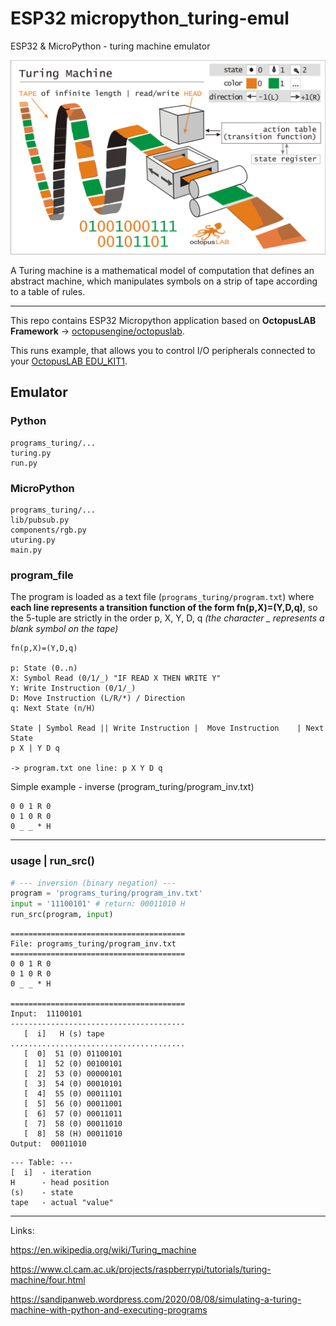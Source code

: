 # ESP32 micropython_turing-emul
ESP32 &amp; MicroPython - turing machine emulator

![tm2](images/turing2.PNG)

A Turing machine is a mathematical model of computation that defines an abstract machine, which manipulates symbols on a strip of tape according to a table of rules.

---

This repo contains ESP32 Micropython application based on **OctopusLAB Framework** -> [octopusengine/octopuslab](https://github.com/octopusengine/octopuslab).

This runs example, that allows you to control I/O peripherals connected to your [OctopusLAB EDU_KIT1](https://www.octopusengine.org/edu-kit1/).

## Emulator

### Python

```
programs_turing/...
turing.py
run.py
```

### MicroPython

```
programs_turing/...
lib/pubsub.py
components/rgb.py
uturing.py
main.py
```

### program_file

The program is loaded as a text file (`programs_turing/program.txt`) where **each line represents a transition function of the form fn(p,X)=(Y,D,q)**, 
so the 5-tuple are strictly in the order p, X, Y, D, q *(the character _ represents a blank symbol on the tape)*

```
fn(p,X)=(Y,D,q)

p: State (0..n)
X: Symbol Read (0/1/_) "IF READ X THEN WRITE Y"
Y: Write Instruction (0/1/_)
D: Move Instruction (L/R/*) / Direction
q: Next State (n/H)

State | Symbol Read || Write Instruction |	Move Instruction	| Next State
p X | Y D q

-> program.txt one line: p X Y D q

```

Simple example - inverse (program_turing/program_inv.txt)

```
0 0 1 R 0
0 1 0 R 0
0 _ _ * H

```

---

### usage | run_src()

```python
# --- inversion (binary negation) ---
program = 'programs_turing/program_inv.txt'
input = '11100101' # return: 00011010 H
run_src(program, input)
```

```
=======================================
File: programs_turing/program_inv.txt
=======================================
0 0 1 R 0
0 1 0 R 0
0 _ _ * H

=======================================
Input:  11100101
---------------------------------------
   [  i]   H (s) tape
.......................................
   [  0]  51 (0) 01100101
   [  1]  52 (0) 00100101
   [  2]  53 (0) 00000101
   [  3]  54 (0) 00010101
   [  4]  55 (0) 00011101
   [  5]  56 (0) 00011001
   [  6]  57 (0) 00011011
   [  7]  58 (0) 00011010
   [  8]  58 (H) 00011010
Output:  00011010

```

```
--- Table: --- 
[  i]  - iteration
H      - head position
(s)    - state
tape   - actual "value"

```

---

Links:

https://en.wikipedia.org/wiki/Turing_machine

https://www.cl.cam.ac.uk/projects/raspberrypi/tutorials/turing-machine/four.html

https://sandipanweb.wordpress.com/2020/08/08/simulating-a-turing-machine-with-python-and-executing-programs


